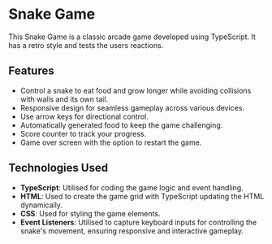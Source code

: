 # Snake Game
This Snake Game is a classic arcade game developed using TypeScript. It has a retro style and tests the users reactions.

## Features
- Control a snake to eat food and grow longer while avoiding collisions with walls and its own tail.
- Responsive design for seamless gameplay across various devices.
- Use arrow keys for directional control.
- Automatically generated food to keep the game challenging.
- Score counter to track your progress.
- Game over screen with the option to restart the game.
## Technologies Used
- **TypeScript**: Utilised for coding the game logic and event handling.
- **HTML**: Used to create the game grid with TypeScript updating the HTML dynamically.
- **CSS**: Used for styling the game elements.
- **Event Listeners**: Utilised to capture keyboard inputs for controlling the snake's movement, ensuring responsive and interactive gameplay.
